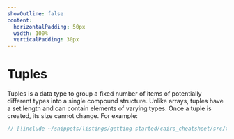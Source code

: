 ```yaml
---
showOutline: false
content:
  horizontalPadding: 50px
  width: 100%
  verticalPadding: 30px
---
```


# Tuples

Tuples is a data type to group a fixed number of items of potentially different types into a single compound structure. Unlike arrays, tuples have a set length and can contain elements of varying types. Once a tuple is created, its size cannot change.
For example:

```rust
// [!include ~/snippets/listings/getting-started/cairo_cheatsheet/src/tuple_example.cairo:sheet]
```
